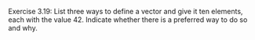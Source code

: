Exercise 3.19: List three ways to define a vector and give it ten elements,
each with the value 42. Indicate whether there is a preferred way to do so
and why.